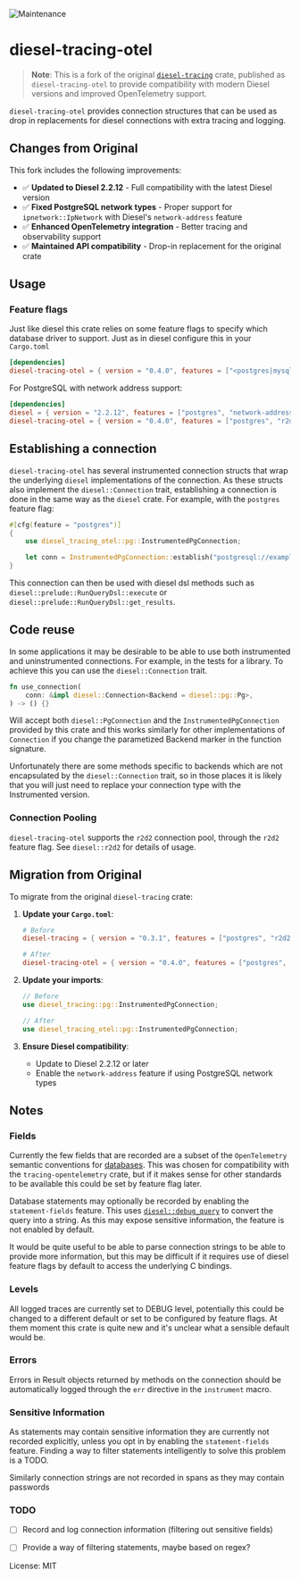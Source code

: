 ![Maintenance](https://img.shields.io/badge/maintenance-experimental-blue.svg)

# diesel-tracing-otel

> **Note**: This is a fork of the original [`diesel-tracing`](https://github.com/CQCL/diesel-tracing) crate, published as `diesel-tracing-otel` to provide compatibility with modern Diesel versions and improved OpenTelemetry support.

`diesel-tracing-otel` provides connection structures that can be used as drop in
replacements for diesel connections with extra tracing and logging.

## Changes from Original

This fork includes the following improvements:
- ✅ **Updated to Diesel 2.2.12** - Full compatibility with the latest Diesel version
- ✅ **Fixed PostgreSQL network types** - Proper support for `ipnetwork::IpNetwork` with Diesel's `network-address` feature
- ✅ **Enhanced OpenTelemetry integration** - Better tracing and observability support
- ✅ **Maintained API compatibility** - Drop-in replacement for the original crate

## Usage

### Feature flags

Just like diesel this crate relies on some feature flags to specify which
database driver to support. Just as in diesel configure this in your
`Cargo.toml`

```toml
[dependencies]
diesel-tracing-otel = { version = "0.4.0", features = ["<postgres|mysql|sqlite>"] }
```

For PostgreSQL with network address support:
```toml
[dependencies]
diesel = { version = "2.2.12", features = ["postgres", "network-address"] }
diesel-tracing-otel = { version = "0.4.0", features = ["postgres", "r2d2"] }
```

## Establishing a connection

`diesel-tracing-otel` has several instrumented connection structs that wrap the underlying
`diesel` implementations of the connection. As these structs also implement the
`diesel::Connection` trait, establishing a connection is done in the same way as
the `diesel` crate. For example, with the `postgres` feature flag:

```rust
#[cfg(feature = "postgres")]
{
    use diesel_tracing_otel::pg::InstrumentedPgConnection;

    let conn = InstrumentedPgConnection::establish("postgresql://example");
}
```

This connection can then be used with diesel dsl methods such as
`diesel::prelude::RunQueryDsl::execute` or `diesel::prelude::RunQueryDsl::get_results`.

## Code reuse

In some applications it may be desirable to be able to use both instrumented and
uninstrumented connections. For example, in the tests for a library. To achieve this
you can use the `diesel::Connection` trait.

```rust
fn use_connection(
    conn: &impl diesel::Connection<Backend = diesel::pg::Pg>,
) -> () {}
```

Will accept both `diesel::PgConnection` and the `InstrumentedPgConnection`
provided by this crate and this works similarly for other implementations
of `Connection` if you change the parametized Backend marker in the
function signature.

Unfortunately there are some methods specific to backends which are not
encapsulated by the `diesel::Connection` trait, so in those places it is
likely that you will just need to replace your connection type with the
Instrumented version.

### Connection Pooling

`diesel-tracing-otel` supports the `r2d2` connection pool, through the `r2d2`
feature flag. See `diesel::r2d2` for details of usage.

## Migration from Original

To migrate from the original `diesel-tracing` crate:

1. **Update your `Cargo.toml`**:
   ```toml
   # Before
   diesel-tracing = { version = "0.3.1", features = ["postgres", "r2d2"] }
   
   # After
   diesel-tracing-otel = { version = "0.4.0", features = ["postgres", "r2d2"] }
   ```

2. **Update your imports**:
   ```rust
   // Before
   use diesel_tracing::pg::InstrumentedPgConnection;
   
   // After
   use diesel_tracing_otel::pg::InstrumentedPgConnection;
   ```

3. **Ensure Diesel compatibility**:
   - Update to Diesel 2.2.12 or later
   - Enable the `network-address` feature if using PostgreSQL network types

## Notes

### Fields

Currently the few fields that are recorded are a subset of the `OpenTelemetry`
semantic conventions for [databases](https://github.com/open-telemetry/opentelemetry-specification/blob/master/specification/trace/semantic_conventions/database.md).
This was chosen for compatibility with the `tracing-opentelemetry` crate, but
if it makes sense for other standards to be available this could be set by
feature flag later.

Database statements may optionally be recorded by enabling the
`statement-fields` feature. This uses [`diesel::debug_query`](https://docs.rs/diesel/latest/diesel/fn.debug_query.html)
to convert the query into a string. As this may expose sensitive information,
the feature is not enabled by default.

It would be quite useful to be able to parse connection strings to be able
to provide more information, but this may be difficult if it requires use of
diesel feature flags by default to access the underlying C bindings.

### Levels

All logged traces are currently set to DEBUG level, potentially this could be
changed to a different default or set to be configured by feature flags. At
them moment this crate is quite new and it's unclear what a sensible default
would be.

### Errors

Errors in Result objects returned by methods on the connection should be
automatically logged through the `err` directive in the `instrument` macro.

### Sensitive Information

As statements may contain sensitive information they are currently not recorded
explicitly, unless you opt in by enabling the `statement-fields` feature.
Finding a way to filter statements intelligently to solve this problem is a
TODO.

Similarly connection strings are not recorded in spans as they may contain
passwords

### TODO

- [ ] Record and log connection information (filtering out sensitive fields)
- [ ] Provide a way of filtering statements, maybe based on regex?


License: MIT
